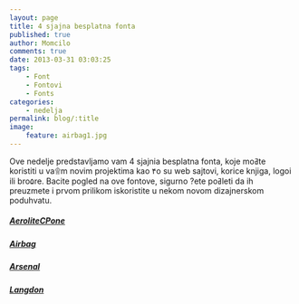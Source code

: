 ```yaml
---
layout: page
title: 4 sjajna besplatna fonta
published: true
author: Momcilo
comments: true
date: 2013-03-31 03:03:25
tags:
    - Font
    - Fontovi
    - Fonts
categories:
    - nedelja
permalink: blog/:title
image:
    feature: airbag1.jpg
---
```

Ove nedelje predstavljamo vam 4 sjajnia besplatna fonta, koje moߥte koristiti u va۩m novim projektima kao ۴o su web sajtovi, korice knjiga, logoi ili bro۵re. Bacite pogled na ove fontove, sigurno ?ete poߥleti da ih preuzmete i prvom prilikom iskoristite u nekom novom dizajnerskom poduhvatu.

##### [AeroliteCPone][1]

[][1]

##### [Airbag][2]

[][2]

##### [Arsenal][3]

[][3]

##### [Langdon][4]

[][4]

 [1]: http://www.dafont.com/aerolitecpone.font
 [2]: http://www.simonstratford.com/airbag/
 [3]: http://www.fontsquirrel.com/fonts/arsenal
 [4]: http://www.xlntelecom.co.uk/business-resources/download-the-free-langdon-font/